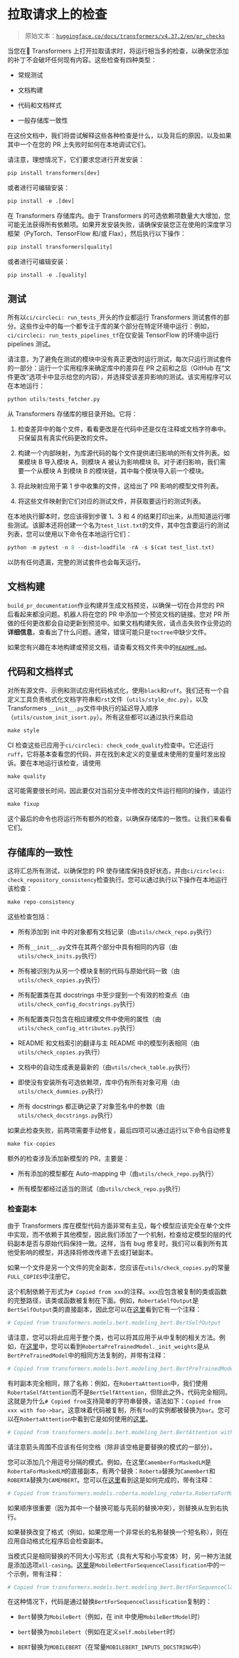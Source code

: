 # 拉取请求上的检查

> 原始文本：[`huggingface.co/docs/transformers/v4.37.2/en/pr_checks`](https://huggingface.co/docs/transformers/v4.37.2/en/pr_checks)

当您在🤗 Transformers 上打开拉取请求时，将运行相当多的检查，以确保您添加的补丁不会破坏任何现有内容。这些检查有四种类型：

+   常规测试

+   文档构建

+   代码和文档样式

+   一般存储库一致性

在这份文档中，我们将尝试解释这些各种检查是什么，以及背后的原因，以及如果其中一个在您的 PR 上失败时如何在本地调试它们。

请注意，理想情况下，它们要求您进行开发安装：

```py
pip install transformers[dev]
```

或者进行可编辑安装：

```py
pip install -e .[dev]
```

在 Transformers 存储库内。由于 Transformers 的可选依赖项数量大大增加，您可能无法获得所有依赖项。如果开发安装失败，请确保安装您正在使用的深度学习框架（PyTorch、TensorFlow 和/或 Flax），然后执行以下操作：

```py
pip install transformers[quality]
```

或者进行可编辑安装：

```py
pip install -e .[quality]
```

## 测试

所有以`ci/circleci: run_tests_`开头的作业都运行 Transformers 测试套件的部分。这些作业中的每一个都专注于库的某个部分在特定环境中运行：例如，`ci/circleci: run_tests_pipelines_tf`在仅安装 TensorFlow 的环境中运行 pipelines 测试。

请注意，为了避免在测试的模块中没有真正更改时运行测试，每次只运行测试套件的一部分：运行一个实用程序来确定库中的差异在 PR 之前和之后（GitHub 在“文件更改”选项卡中显示给您的内容），并选择受该差异影响的测试。该实用程序可以在本地运行：

```py
python utils/tests_fetcher.py
```

从 Transformers 存储库的根目录开始。它将：

1.  检查差异中的每个文件，看看更改是在代码中还是仅在注释或文档字符串中。只保留具有真实代码更改的文件。

1.  构建一个内部映射，为库源代码的每个文件提供递归影响的所有文件列表。如果模块 B 导入模块 A，则模块 A 被认为影响模块 B。对于递归影响，我们需要一个从模块 A 到模块 B 的模块链，其中每个模块导入前一个模块。

1.  将此映射应用于第 1 步中收集的文件，这给出了 PR 影响的模型文件列表。

1.  将这些文件映射到它们对应的测试文件，并获取要运行的测试列表。

在本地执行脚本时，您应该得到步骤 1、3 和 4 的结果打印出来，从而知道运行哪些测试。该脚本还将创建一个名为`test_list.txt`的文件，其中包含要运行的测试列表，您可以使用以下命令在本地运行它们：

```py
python -m pytest -n 8 --dist=loadfile -rA -s $(cat test_list.txt)
```

以防有任何遗漏，完整的测试套件也会每天运行。

## 文档构建

`build_pr_documentation`作业构建并生成文档预览，以确保一切在合并您的 PR 后看起来都没问题。机器人将在您的 PR 中添加一个预览文档的链接。您对 PR 所做的任何更改都会自动更新到预览中。如果文档构建失败，请点击失败作业旁边的**详细信息**，查看出了什么问题。通常，错误可能只是`toctree`中缺少文件。

如果您有兴趣在本地构建或预览文档，请查看文档文件夹中的[`README.md`](https://github.com/huggingface/transformers/tree/main/docs)。

## 代码和文档样式

对所有源文件、示例和测试应用代码格式化，使用`black`和`ruff`。我们还有一个自定义工具负责格式化文档字符串和`rst`文件（`utils/style_doc.py`），以及 Transformers `__init__.py`文件中执行的延迟导入顺序（`utils/custom_init_isort.py`）。所有这些都可以通过执行来启动

```py
make style
```

CI 检查这些已应用于`ci/circleci: check_code_quality`检查中。它还运行`ruff`，它将基本查看您的代码，并在找到未定义的变量或未使用的变量时发出投诉。要在本地运行该检查，请使用

```py
make quality
```

这可能需要很长时间，因此要仅对当前分支中修改的文件运行相同的操作，请运行

```py
make fixup
```

这个最后的命令也将运行所有额外的检查，以确保存储库的一致性。让我们来看看它们。

## 存储库的一致性

这将汇总所有测试，以确保您的 PR 使存储库保持良好状态，并由`ci/circleci: check_repository_consistency`检查执行。您可以通过执行以下操作在本地运行该检查：

```py
make repo-consistency
```

这些检查包括：

+   所有添加到 init 中的对象都有文档记录（由`utils/check_repo.py`执行）

+   所有`__init__.py`文件在其两个部分中具有相同的内容（由`utils/check_inits.py`执行）

+   所有被识别为从另一个模块复制的代码与原始代码一致（由`utils/check_copies.py`执行）

+   所有配置类在其 docstrings 中至少提到一个有效的检查点（由`utils/check_config_docstrings.py`执行）

+   所有配置类只包含在相应建模文件中使用的属性（由`utils/check_config_attributes.py`执行）

+   README 和文档索引的翻译与主 README 中的模型列表相同（由`utils/check_copies.py`执行）

+   文档中的自动生成表是最新的（由`utils/check_table.py`执行）

+   即使没有安装所有可选依赖项，库中仍有所有对象可用（由`utils/check_dummies.py`执行）

+   所有 docstrings 都正确记录了对象签名中的参数（由`utils/check_docstrings.py`执行）

如果此检查失败，前两项需要手动修复，最后四项可以通过运行以下命令自动修复

```py
make fix-copies
```

额外的检查涉及添加新模型的 PR，主要是：

+   所有添加的模型都在 Auto-mapping 中（由`utils/check_repo.py`执行）

+   所有模型都经过适当的测试（由`utils/check_repo.py`执行）

### 检查副本

由于 Transformers 库在模型代码方面非常有主见，每个模型应该完全在单个文件中实现，而不依赖于其他模型，因此我们添加了一个机制，检查给定模型的层的代码副本是否与原始代码保持一致。这样，当有 bug 修复时，我们可以看到所有其他受影响的模型，并选择将修改传递下去或打破副本。

如果一个文件是另一个文件的完全副本，您应该在`utils/check_copies.py`的常量`FULL_COPIES`中注册它。

这个机制依赖于形式为`# Copied from xxx`的注释。`xxx`应包含被复制的类或函数的完整路径，该类或函数被复制在下面。例如，`RobertaSelfOutput`是`BertSelfOutput`类的直接副本，因此您可以在[这里](https://github.com/huggingface/transformers/blob/2bd7a27a671fd1d98059124024f580f8f5c0f3b5/src/transformers/models/roberta/modeling_roberta.py#L289)看到它有一个注释：

```py
# Copied from transformers.models.bert.modeling_bert.BertSelfOutput
```

请注意，您可以将此应用于整个类，也可以将其应用于从中复制的相关方法。例如，在[这里](https://github.com/huggingface/transformers/blob/2bd7a27a671fd1d98059124024f580f8f5c0f3b5/src/transformers/models/roberta/modeling_roberta.py#L598)中，您可以看到`RobertaPreTrainedModel._init_weights`是从`BertPreTrainedModel`中的相同方法复制的，并带有注释：

```py
# Copied from transformers.models.bert.modeling_bert.BertPreTrainedModel._init_weights
```

有时副本完全相同，除了名称：例如，在`RobertaAttention`中，我们使用`RobertaSelfAttention`而不是`BertSelfAttention`，但除此之外，代码完全相同。这就是为什么`# Copied from`支持简单的字符串替换，语法如下：`Copied from xxx with foo->bar`。这意味着代码被复制，所有`foo`的实例都被替换为`bar`。您可以在`RobertaAttention`中看到它是如何使用的[这里](https://github.com/huggingface/transformers/blob/2bd7a27a671fd1d98059124024f580f8f5c0f3b5/src/transformers/models/roberta/modeling_roberta.py#L304C1-L304C86)。

```py
# Copied from transformers.models.bert.modeling_bert.BertAttention with Bert->Roberta
```

请注意箭头周围不应该有任何空格（除非该空格是要替换的模式的一部分）。

您可以添加几个用逗号分隔的模式。例如，在这里`CamemberForMaskedLM`是`RobertaForMaskedLM`的直接副本，有两个替换：`Roberta`替换为`Camembert`和`ROBERTA`替换为`CAMEMBERT`。您可以在[这里](https://github.com/huggingface/transformers/blob/15082a9dc6950ecae63a0d3e5060b2fc7f15050a/src/transformers/models/camembert/modeling_camembert.py#L929)看到这是如何完成的，带有注释：

```py
# Copied from transformers.models.roberta.modeling_roberta.RobertaForMaskedLM with Roberta->Camembert, ROBERTA->CAMEMBERT
```

如果顺序很重要（因为其中一个替换可能与先前的替换冲突），则替换从左到右执行。

如果替换改变了格式（例如，如果您用一个非常长的名称替换一个短名称），则在应用自动格式化程序后会检查副本。

当模式只是相同替换的不同大小写形式（具有大写和小写变体）时，另一种方法就是添加选项`all-casing`。[这里](https://github.com/huggingface/transformers/blob/15082a9dc6950ecae63a0d3e5060b2fc7f15050a/src/transformers/models/mobilebert/modeling_mobilebert.py#L1237)是`MobileBertForSequenceClassification`中的一个示例，带有注释：

```py
# Copied from transformers.models.bert.modeling_bert.BertForSequenceClassification with Bert->MobileBert all-casing
```

在这种情况下，代码是通过替换`BertForSequenceClassification`复制的：

+   `Bert`替换为`MobileBert`（例如，在 init 中使用`MobileBertModel`时）

+   `bert`替换为`mobilebert`（例如在定义`self.mobilebert`时）

+   `BERT`替换为`MOBILEBERT`（在常量`MOBILEBERT_INPUTS_DOCSTRING`中）
